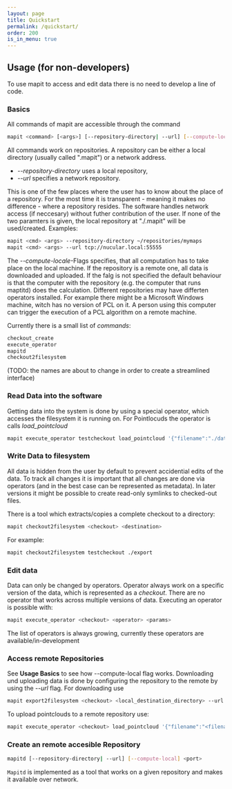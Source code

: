 ```yaml
---
layout: page
title: Quickstart
permalink: /quickstart/
order: 200
is_in_menu: true
---
```

## Usage	(for non-developers)

To use mapit to access and edit data there is no need to develop a line of code.

### Basics

All commands of mapit are accessible through the command

```bash
mapit <command> [<args>] [--repository-directory| --url] [--compute-local]
```

All commands work on repositories. A repository can be either a local directory (usually called ".mapit") or a network address.

- *\-\-repository-directory* uses a local repository,
- *\-\-url* specifies a network repository.

This is one of the few places where the user has to know about the place of a repository. For the most time it is transparent - meaning it makes no difference - where a repository resides. The software handles network access (if neccesary) without futher contribution of the user. If none of the two paramters is given, the local repository at "./.mapit" will be used/created. Examples:

```bash
mapit <cmd> <args> --repository-directory ~/repositories/mymaps
mapit <cmd> <args> --url tcp://nucular.local:55555
```

The *\-\-compute-locale*-Flags specifies, that all computation has to take place on the local machine. If the repository is a remote one, all data is downloaded and uploaded. If the falg is not specified the default behaviour is that the computer with the repository (e.g. the computer that runs maptitd) does the calculation. Different repositories may have differten operators installed. For example there might be a Microsoft Windows machine, witch has no version of PCL on it. A person using this computer can trigger the execution of a PCL algorithm on a remote machine.

Currently there is a small list of *commands*:

```bash
checkout_create
execute_operator
mapitd
checkout2filesystem
```

(TODO: the names are about to change in order to create a streamlined interface)

### Read Data into the software

Getting data into the system is done by using a special operator, which accesses the filesystem it is running on. For Pointlocuds the operator is calls *load_pointcloud*

```bash
mapit execute_operator testcheckout load_pointcloud '{"filename":"./data/bunny.pcd", "target":"testmap/testlayer/bunny"}'
```

### Write Data to filesystem

All data is hidden from the user by default to prevent accidential edits of the data. To track all changes it is important that all changes are done via operators (and in the best case can be represented as metadata). In later versions it might be possible to create read-only symlinks to checked-out files.

There is a tool which extracts/copies a complete checkout to a directory:

```bash
mapit checkout2filesystem <checkout> <destination>
```

For example:

```bash
mapit checkout2filesystem testcheckout ./export
```

### Edit data

Data can only be changed by operators. Operator always work on a specific version of the data, which is represented as a *checkout*. There are no operator that works across multiple versions of data.
Executing an operator is possible with:

```bash
mapit execute_operator <checkout> <operator> <params>
```

The list of operators is always growing, currently these operators are available/in-development

### Access remote Repositories

See **Usage Basics** to see how \-\-compute-local flag works.
Downloading und uploading data is done by configuring the repository to the remote by using the *--url* flag.
For downloading use

```bash
mapit export2filesystem <checkout> <local_destination_directory> --url tcp://<ip|hostname>:<port>
```

To upload pointclouds to a remote repository use:

```bash
mapit execute_operator <checkout> load_pointcloud '{"filename":"<filename>", "target":"<name_of_new_entity>"}'
```

### Create an remote accesible Repository

```bash
mapitd [--repository-directory| --url] [--compute-local] <port>
```

```Mapitd``` is implemented as a tool that works on a given repository and makes it available over network.
